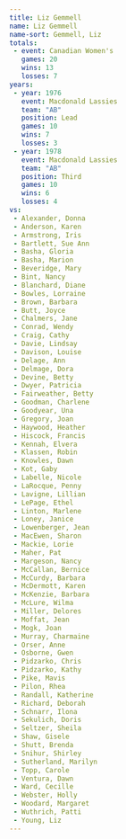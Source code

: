 ```yaml
---
title: Liz Gemmell
name: Liz Gemmell
name-sort: Gemmell, Liz
totals:
 - event: Canadian Women's
   games: 20
   wins: 13
   losses: 7
years:
 - year: 1976
   event: Macdonald Lassies
   team: "AB"
   position: Lead
   games: 10
   wins: 7
   losses: 3
 - year: 1978
   event: Macdonald Lassies
   team: "AB"
   position: Third
   games: 10
   wins: 6
   losses: 4
vs:
 - Alexander, Donna
 - Anderson, Karen
 - Armstrong, Iris
 - Bartlett, Sue Ann
 - Basha, Gloria
 - Basha, Marion
 - Beveridge, Mary
 - Bint, Nancy
 - Blanchard, Diane
 - Bowles, Lorraine
 - Brown, Barbara
 - Butt, Joyce
 - Chalmers, Jane
 - Conrad, Wendy
 - Craig, Cathy
 - Davie, Lindsay
 - Davison, Louise
 - Delage, Ann
 - Delmage, Dora
 - Devine, Betty
 - Dwyer, Patricia
 - Fairweather, Betty
 - Goodman, Charlene
 - Goodyear, Una
 - Gregory, Joan
 - Haywood, Heather
 - Hiscock, Francis
 - Kennah, Elvera
 - Klassen, Robin
 - Knowles, Dawn
 - Kot, Gaby
 - Labelle, Nicole
 - LaRocque, Penny
 - Lavigne, Lillian
 - LePage, Ethel
 - Linton, Marlene
 - Loney, Janice
 - Lowenberger, Jean
 - MacEwen, Sharon
 - Mackie, Lorie
 - Maher, Pat
 - Margeson, Nancy
 - McCallan, Bernice
 - McCurdy, Barbara
 - McDermott, Karen
 - McKenzie, Barbara
 - McLure, Wilma
 - Miller, Delores
 - Moffat, Jean
 - Mogk, Joan
 - Murray, Charmaine
 - Orser, Anne
 - Osborne, Gwen
 - Pidzarko, Chris
 - Pidzarko, Kathy
 - Pike, Mavis
 - Pilon, Rhea
 - Randall, Katherine
 - Richard, Deborah
 - Schnarr, Ilona
 - Sekulich, Doris
 - Seltzer, Sheila
 - Shaw, Gisele
 - Shutt, Brenda
 - Snihur, Shirley
 - Sutherland, Marilyn
 - Topp, Carole
 - Ventura, Dawn
 - Ward, Cecille
 - Webster, Holly
 - Woodard, Margaret
 - Wuthrich, Patti
 - Young, Liz
---
```

